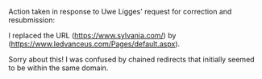 Action taken in response to Uwe Ligges' request for correction and resubmission: 

I replaced the URL (https://www.sylvania.com/) by
(https://www.ledvanceus.com/Pages/default.aspx). 

Sorry about this! I was confused by chained redirects that initially seemed to be within the same domain.

